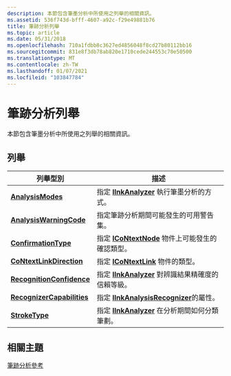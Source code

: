```yaml
---
description: 本節包含筆墨分析中所使用之列舉的相關資訊。
ms.assetid: 536f743d-bfff-4607-a92c-f29e49881b76
title: 筆跡分析列舉
ms.topic: article
ms.date: 05/31/2018
ms.openlocfilehash: 710a1fdbb8c3627ed4856048f8cd27b80112bb16
ms.sourcegitcommit: 831e8f3db78ab820e1710cede244553c70e50500
ms.translationtype: MT
ms.contentlocale: zh-TW
ms.lasthandoff: 01/07/2021
ms.locfileid: "103847784"
---
```

# <a name="ink-analysis-enumerations"></a>筆跡分析列舉

本節包含筆墨分析中所使用之列舉的相關資訊。

## <a name="enumerations"></a>列舉



| 列舉型別                                              | 描述                                                                                                                               |
|----------------------------------------------------------|-------------------------------------------------------------------------------------------------------------------------------------------|
| [**AnalysisModes**](analysismodes.md)                   | 指定 [**IInkAnalyzer**](iinkanalyzer.md) 執行筆墨分析的方式。<br/>                                                  |
| [**AnalysisWarningCode**](analysiswarningcode.md)       | 指定筆跡分析期間可能發生的可用警告集。<br/>                                                    |
| [**ConfirmationType**](confirmationtype.md)             | 指定 [**ICoNtextNode**](icontextnode.md) 物件上可能發生的確認類型。<br/>                           |
| [**CoNtextLinkDirection**](contextlinkdirection.md)     | 指定 [**ICoNtextLink**](icontextlink.md) 物件的類型。<br/>                                                           |
| [**RecognitionConfidence**](recognitionconfidence.md)   | 指定 [**IInkAnalyzer**](iinkanalyzer.md) 對辨識結果精確度的信賴等級。<br/> |
| [**RecognizerCapabilities**](recognizercapabilities.md) | 指定 [**IInkAnalysisRecognizer**](iinkanalysisrecognizer.md)的屬性。<br/>                                       |
| [**StrokeType**](stroketype.md)                         | 指定 [**IInkAnalyzer**](iinkanalyzer.md) 在分析期間如何分類筆劃。<br/>                               |



 

## <a name="related-topics"></a>相關主題

<dl> <dt>

[筆跡分析參考](ink-analysis-reference.md)
</dt> </dl>

 

 




